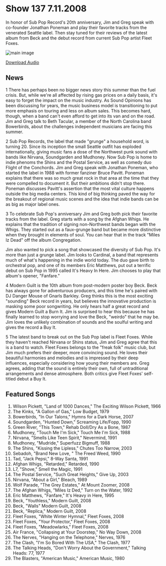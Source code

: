 # Show 137 7.11.2008
In honor of Sub Pop Record's 20th anniversary, Jim and Greg speak with co-founder Jonathan Poneman and play their favorite tracks from the venerated Seattle label. Then stay tuned for their reviews of the latest album from Beck and the debut record from current Sub Pop artist Fleet Foxes.

![main image]()

[Download Audio](http://audio.soundopinions.org/streams/2008/07/so_20080711.m3u)

## News
1 There has perhaps been no bigger news story this summer than the fuel crisis. But, while we're all affected by rising gas prices on a daily basis, it's easy to forget the impact on the music industry. As Sound Opinions has been discussing for years, the music business model is transitioning to put more emphasis on touring and less on album sales. This becomes hard, though, when a band can't even afford to get into its van and on the road. Jim and Greg talk to Beth Tacular, a member of the North Carolina band Bowerbirds, about the challenges independent musicians are facing this summer. 

2 Sub Pop Records, the label that made "grunge" a household word, is turning 20. Since its inception the small Seattle outfit has exploded internationally, giving music fans a dose of the Northwest punk sound with bands like Nirvana, Soundgarden and Mudhoney. Now Sub Pop is home to indie phenoms the Shins and the Postal Service, as well as comedy duo Flight of the Conchords. Jim and Greg speak with Jonathan Poneman, who started the label in 1988 with former fanziner Bruce Pavitt. Poneman explains that there was so much great rock in that area at the time that they were compelled to document it. But their ambitions didn't stop there. Poneman discusses Pavitt's assertion that the most vital culture happens outside the big media centers. This kind of big thinking paved the way for the breakout of regional music scenes and the idea that indie bands can be as big as major label ones.

3 To celebrate Sub Pop's anniversary Jim and Greg both pick their favorite tracks from the label. Greg starts with a song by the Afghan Whigs. He explains that the tradition of signing non-Northwest bands began with the Whigs. They started out as a faux-grunge band but became more distinctive when they brought in elements of soul. You can hear that in the track "Miles Iz Dead" off the album Congregation.

Jim also wanted to pick a song that showcased the diversity of Sub Pop. It's more than just a grunge label. Jim looks to Cardinal, a band that represents much of what's happening in the indie world today. The duo gave birth to orchestral pop, and one of its members Eric Matthews, put out a terrific debut on Sub Pop in 1995 called It's Heavy In Here. Jim chooses to play that album's opener, "Fanfare."

4 Modern Guilt is the 10th album from post-modern poster boy Beck. Beck has always gone for adventurous producers, and this time he's paired with DJ Danger Mouse of Gnarls Barkley. Greg thinks this is the most exciting "sounding" Beck record in years, but believes the innovative production is masking some poor songwriting. He only hears half a great record and gives Modern Guilt a Burn It. Jim is surprised to hear this because he has finally learned to stop worrying and love the Beck, "weirdo" that he may be. Jim loves the unlikely combination of sounds and the soulful writing and gives the record a Buy It. 

5 The latest band to break out on the Sub Pop label is Fleet Foxes. While they haven't reached Nirvana or Shins status, Jim and Greg agree that this is a band to watch. Fleet Foxes belongs to the "freak folk" music club, but Jim much prefers their deeper, more convincing sound. He loves their beautiful harmonies and melodies and is impressed by their deep influences, especially considering how young their members are. Greg agrees, adding that the sound is entirely their own, full of untraditional arrangements and dense atmosphere. Both critics give Fleet Foxes' self-titled debut a Buy It.

## Featured Songs
1. Wilson Pickett, "Land of 1000 Dances," The Exciting Wilson Pickett, 1966
2. The Kinks, "A Gallon of Gas," Low Budget, 1979
3. Bowerbirds, "In Our Talons," Hymns for a Dark Horse, 2007
4. Soundgarden, "Hunted Down," Screaming Life/Fopp, 1990
5. Green River, "This Town," Rehab Doll/Dry As a Bone, 1987
6. Mudhoney, "Touch Me I'm Sick," Touch Me I'm Sick, 1988
7. Nirvana, "Smells Like Teen Spirit," Nevermind, 1991
8. Mudhoney, "Mudride," Superfuzz Bigmuff, 1988
9. The Shins, "Kissing the Lipless," Chutes Too Narrow, 2003
10. Sebadoh, "Brand New Love, " The Freed Weed, 1990
11. Tad, "Jack Pepsi," 8-Way Santa, 1991
12. Afghan Whigs, "Retarded," Retarded, 1990
13. L7, "Shove," Smell the Magic, 1991
14. The Postal Service, "Such Great Heights," Give Up, 2003
15. Nirvana, "About a Girl," Bleach, 1989
16. Wolf Parade, "The Grey Estates," At Mount Zoomer, 2008
17. The Afghan Whigs, "Miles Iz Ded," Turn on the Water, 1992
18. Eric Matthews, "Fanfare," It's Heavy in Here, 1995
19. Beck, "Youthless," Modern Guilt, 2008
20. Beck, "Walls" Modern Guilt, 2008
21. Beck, "Replica," Modern Guilt, 2008
22. Fleet Foxes, "White Winter Hymnal," Fleet Foxes, 2008
23. Fleet Foxes, "Your Protector," Fleet Foxes, 2008
24. Fleet Foxes, "Meadowlarks," Fleet Foxes, 2008
25. Air France, "Collapsing at Your Doorstep," No Way Down, 2008
26. The Nerves, "Hanging on the Telephone," Nerves, 1976
27. The Clash, "I'm So Bored With The USA," The Clash, 1977
28. The Talking Heads, "Don't Worry About the Government," Talking Heads: 77, 1977
29. The Blasters, "American Music," American Music, 1980
